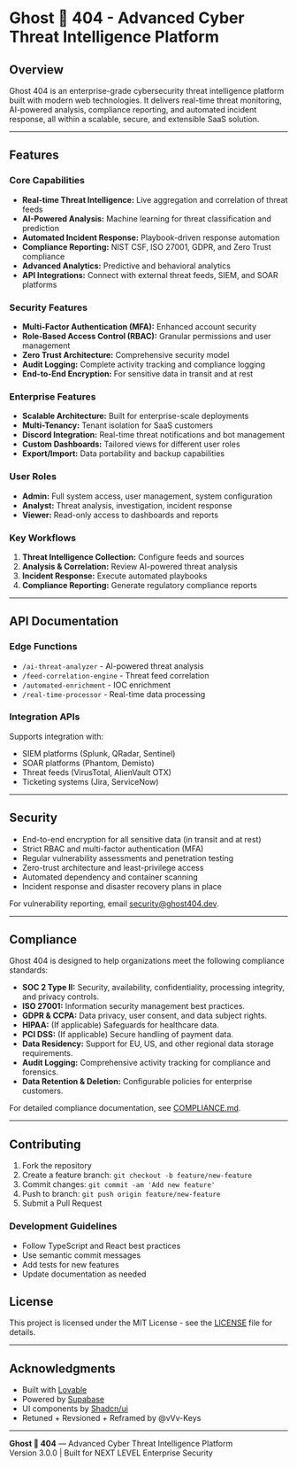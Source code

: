 # Ghost 👻 404 - Advanced Cyber Threat Intelligence Platform

## Overview

Ghost 404 is an enterprise-grade cybersecurity threat intelligence platform built with modern web technologies. It delivers real-time threat monitoring, AI-powered analysis, compliance reporting, and automated incident response, all within a scalable, secure, and extensible SaaS solution.

---

## Features

### Core Capabilities
- **Real-time Threat Intelligence:** Live aggregation and correlation of threat feeds
- **AI-Powered Analysis:** Machine learning for threat classification and prediction
- **Automated Incident Response:** Playbook-driven response automation
- **Compliance Reporting:** NIST CSF, ISO 27001, GDPR, and Zero Trust compliance
- **Advanced Analytics:** Predictive and behavioral analytics
- **API Integrations:** Connect with external threat feeds, SIEM, and SOAR platforms

### Security Features
- **Multi-Factor Authentication (MFA):** Enhanced account security
- **Role-Based Access Control (RBAC):** Granular permissions and user management
- **Zero Trust Architecture:** Comprehensive security model
- **Audit Logging:** Complete activity tracking and compliance logging
- **End-to-End Encryption:** For sensitive data in transit and at rest

### Enterprise Features
- **Scalable Architecture:** Built for enterprise-scale deployments
- **Multi-Tenancy:** Tenant isolation for SaaS customers
- **Discord Integration:** Real-time threat notifications and bot management
- **Custom Dashboards:** Tailored views for different user roles
- **Export/Import:** Data portability and backup capabilities

### User Roles

- **Admin:** Full system access, user management, system configuration
- **Analyst:** Threat analysis, investigation, incident response
- **Viewer:** Read-only access to dashboards and reports

### Key Workflows

1. **Threat Intelligence Collection:** Configure feeds and sources
2. **Analysis & Correlation:** Review AI-powered threat analysis
3. **Incident Response:** Execute automated playbooks
4. **Compliance Reporting:** Generate regulatory compliance reports

---

## API Documentation

### Edge Functions

- `/ai-threat-analyzer` - AI-powered threat analysis
- `/feed-correlation-engine` - Threat feed correlation
- `/automated-enrichment` - IOC enrichment
- `/real-time-processor` - Real-time data processing

### Integration APIs

Supports integration with:
- SIEM platforms (Splunk, QRadar, Sentinel)
- SOAR platforms (Phantom, Demisto)
- Threat feeds (VirusTotal, AlienVault OTX)
- Ticketing systems (Jira, ServiceNow)

---

## Security

- End-to-end encryption for all sensitive data (in transit and at rest)
- Strict RBAC and multi-factor authentication (MFA)
- Regular vulnerability assessments and penetration testing
- Zero-trust architecture and least-privilege access
- Automated dependency and container scanning
- Incident response and disaster recovery plans in place

For vulnerability reporting, email [security@ghost404.dev](mailto:security@ghost404.dev).

---
## Compliance

Ghost 404 is designed to help organizations meet the following compliance standards:

- **SOC 2 Type II:** Security, availability, confidentiality, processing integrity, and privacy controls.
- **ISO 27001:** Information security management best practices.
- **GDPR & CCPA:** Data privacy, user consent, and data subject rights.
- **HIPAA:** (If applicable) Safeguards for healthcare data.
- **PCI DSS:** (If applicable) Secure handling of payment data.
- **Data Residency:** Support for EU, US, and other regional data storage requirements.
- **Audit Logging:** Comprehensive activity tracking for compliance and forensics.
- **Data Retention & Deletion:** Configurable policies for enterprise customers.

For detailed compliance documentation, see [COMPLIANCE.md](./COMPLIANCE.md).

---

## Contributing

1. Fork the repository
2. Create a feature branch: `git checkout -b feature/new-feature`
3. Commit changes: `git commit -am 'Add new feature'`
4. Push to branch: `git push origin feature/new-feature`
5. Submit a Pull Request

### Development Guidelines

- Follow TypeScript and React best practices
- Use semantic commit messages
- Add tests for new features
- Update documentation as needed

## License

This project is licensed under the MIT License - see the [LICENSE](LICENSE) file for details.

---

## Acknowledgments

- Built with [Lovable](https://lovable.dev)
- Powered by [Supabase](https://supabase.com)
- UI components by [Shadcn/ui](https://ui.shadcn.com)
- Retuned + Revsioned + Reframed  by @vVv-Keys
---

**Ghost 👻 404** — Advanced Cyber Threat Intelligence Platform  
Version 3.0.0  | Built for NEXT LEVEL Enterprise Security

